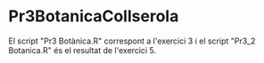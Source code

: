 # Pr3BotanicaCollserola
El script "Pr3 Botànica.R" correspont a l'exercici 3 i el script "Pr3_2 Botanica.R" és el resultat de l'exercici 5.
